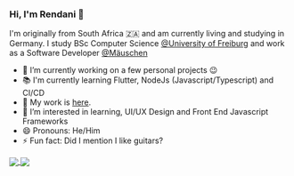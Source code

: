 ### Hi, I'm Rendani 👋

I'm originally from South Africa 🇿🇦   and am currently living and studying in Germany. I study BSc Computer Science  [@University of Freiburg](http://www.informatik.uni-freiburg.de/) and work as a Software Developer [@Mäuschen](https://www.xn--muschen-5wa.app/)

- 🔭 I’m currently working on a few personal projects 😉
- 📚 I'm currently learning Flutter, NodeJs (Javascript/Typescript) and CI/CD
- 👷 My work is [here](https://github.com/Renni771?tab=repositories).
- 🤔 I’m interested in learning, UI/UX Design and Front End Javascript Frameworks
- 😄 Pronouns: He/Him
- ⚡ Fun fact: Did I mention I like guitars?


<a href="https://github.com/Renni771/github-readme-stats">
  <img align="center" src="https://github-readme-stats.vercel.app/api?username=Renni771&show_icons=true&count_private=true" />
</a>
<a href="https://github.com/Renni771/github-read-stats">
  <img align="center" src="https://github-readme-stats.vercel.app/api/top-langs/?username=Renni771&layout=compact" />
</a>


<!--
**Renni771/Renni771** is a ✨ _special_ ✨ repository because its `README.md` (this file) appears on your GitHub profile.

Here are some ideas to get you started:

- 🌱 I’m currently learning ...
- 👯 I’m looking to collaborate on ...
- 🤔 I’m looking for help with ...
- 💬 Ask me about ...
- 📫 How to reach me: ...
-->
